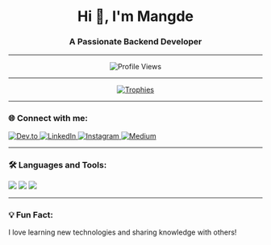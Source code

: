 <h1 align="center">Hi 👋, I'm Mangde</h1>
<h3 align="center">A Passionate Backend Developer</h3>

---

<p align="center">
  <img src="https://komarev.com/ghpvc/?username=mangde&label=Profile%20Views&color=0e75b6&style=flat" alt="Profile Views" />
</p>

---

<p align="center">
  <a href="https://github.com/ryo-ma/github-profile-trophy">
    <img src="https://github-profile-trophy.vercel.app/?username=mangde&theme=dracula&no-frame=true&row=1&column=7" alt="Trophies" />
  </a>
</p>

---

### 🌐 Connect with me:
<p>
  <a href="https://dev.to/gedesutrisna" target="_blank">
    <img src="https://img.shields.io/badge/dev.to-0A0A0A?style=for-the-badge&logo=devdotto&logoColor=white" alt="Dev.to" />
  </a>
  <a href="https://www.linkedin.com/in/gede-sutrisna/" target="_blank">
    <img src="https://img.shields.io/badge/LinkedIn-0077B5?style=for-the-badge&logo=linkedin&logoColor=white" alt="LinkedIn" />
  </a>
  <a href="https://instagram.com/gedesutrisna9" target="_blank">
    <img src="https://img.shields.io/badge/Instagram-E4405F?style=for-the-badge&logo=instagram&logoColor=white" alt="Instagram" />
  </a>
  <a href="https://medium.com/@gedesutrisna9" target="_blank">
    <img src="https://img.shields.io/badge/Medium-12100E?style=for-the-badge&logo=medium&logoColor=white" alt="Medium" />
  </a>
</p>

---

### 🛠️ Languages and Tools:
<p>
  <img src="https://img.shields.io/badge/PHP-777BB4?style=for-the-badge&logo=php&logoColor=white" />
  <img src="https://img.shields.io/badge/Laravel-FF2D20?style=for-the-badge&logo=laravel&logoColor=white" />
  <img src="https://img.shields.io/badge/JavaScript-323330?style=for-the-badge&logo=javascript&logoColor=F7DF1E" />
</p>

---

### 💡 Fun Fact:
I love learning new technologies and sharing knowledge with others!
